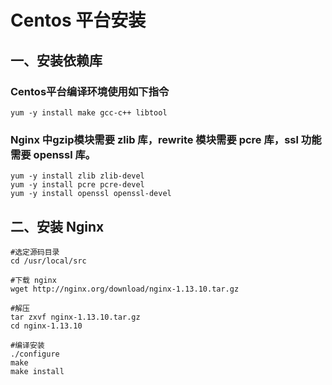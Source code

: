 # Centos 平台安装

## 一、安装依赖库
### Centos平台编译环境使用如下指令
```
yum -y install make gcc-c++ libtool
```

### Nginx 中gzip模块需要 zlib 库，rewrite 模块需要 pcre 库，ssl 功能需要 openssl 库。
```
yum -y install zlib zlib-devel
yum -y install pcre pcre-devel
yum -y install openssl openssl-devel
```

## 二、安装 Nginx
```
#选定源码目录
cd /usr/local/src

#下载 nginx
wget http://nginx.org/download/nginx-1.13.10.tar.gz

#解压
tar zxvf nginx-1.13.10.tar.gz
cd nginx-1.13.10

#编译安装
./configure
make
make install
```

